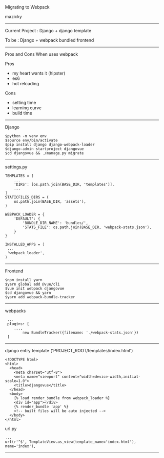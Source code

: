 Migrating to Webpack

mazicky

---

Current Project : Django + django template

To be : Django + webpack bundled frontend

---

Pros and Cons When uses webpack

Pros
- my heart wants it (hipster)
- es6
- hot reloading


Cons
- setting time
- learning curve
- build time

---

Django
```
$python -m venv env
$source env/bin/activate
$pip install django django-webpack-loader
$django-admin startproject djangovue
$cd djangovue && ./manage.py migrate
```
---
settings.py
```
TEMPLATES = [
    ...
    'DIRS': [os.path.join(BASE_DIR, 'templates')],
    ...
]
STATICFILES_DIRS = (
    os.path.join(BASE_DIR, 'assets'),
)

WEBPACK_LOADER = {
    'DEFAULT': {
        'BUNDLE_DIR_NAME': 'bundles/',
        'STATS_FILE': os.path.join(BASE_DIR, 'webpack-stats.json'),
    }
}

INSTALLED_APPS = (
 ...
 'webpack_loader',
)
```
---

Frontend
```
$npm install yarn
$yarn global add @vue/cli
$vue init webpack djangovue
$cd djangovue && yarn
$yarn add webpack-bundle-tracker
```

---
webpacks
```
 ...
 plugins: [
 	...,
        new BundleTracker({filename: './webpack-stats.json'})
 ]
```
---
django entry template ('PROJECT_ROOT/templates/index.html')
```
<!DOCTYPE html>
<html>
  <head>
    <meta charset="utf-8">
    <meta name="viewport" content="width=device-width,initial-scale=1.0">
    <title>djangovue</title>
  </head>
  <body>
    {% load render_bundle from webpack_loader %}
    <div id="app"></div>
    {% render_bundle 'app' %}
    <!-- built files will be auto injected -->
  </body>
</html>

```

url.py
```
...
url(r'^$', TemplateView.as_view(template_name='index.html'), name='index'),
```
---
